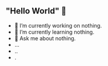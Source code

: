 ## "Hello World" 👋

- 🔭 I’m currently working on nothing.
- 🌱 I’m currently learning nothing.
- 💬 Ask me about nothing.
- ...
- ..
- .
<!--
**goktug2jz/goktug2jz** is a ✨ _special_ ✨ repository because its `README.md` (this file) appears on your GitHub profile.

Here are some ideas to get you started:

- 🔭 I’m currently working on ...
- 🌱 I’m currently learning ...
- 👯 I’m looking to collaborate on ...
- 🤔 I’m looking for help with ...
- 💬 Ask me about ...
- 📫 How to reach me: ...
- 😄 Pronouns: ...
- ⚡ Fun fact: ...
-->
